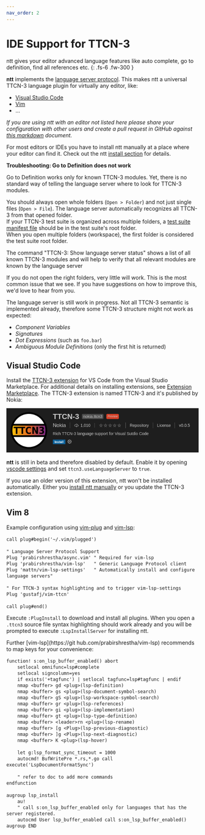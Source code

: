 ```yaml
---
nav_order: 2
---
```


# IDE Support for TTCN-3
ntt gives your editor advanced language features like auto complete, go to
definition, find all references etc.
{: .fs-6 .fw-300 }


**ntt** implements
the [language server protocol](https://microsoft.github.io/language-server-protocol).
This makes ntt a universal TTCN-3 language plugin for virtually any editor, like:

* [Visual Studio Code](#visual-studio-code)
* [Vim](#vim-8)
* ...

_If you are using ntt with an editor not listed here please share your configuration with other users and create a pull
request in GitHub against [this
markdown](https://github.com/nokia/ntt/blob/gh-pages/editors.md) document._


For most editors or IDEs you have to install ntt manually at a place where your
editor can find it. Check out the ntt [install
section](https://github.com/nokia/ntt#install) for details.

<!-- This table is disabled until we have some features finished and something to show:

## Features

| Name                        | Method                            |                    |
| --------------------------- | --------------------------------- | ------------------ |
| Workspace Symbols           | `workspace/symbol`                | :x:                |
| Execute Command             | `workspace/executeCommand`        | :x:                |
| Diagnostics                 | `textDocument/publishDiagnostics` | :x:                |
| Completion                  | `textDocument/completion`         | :x:                |
| Hover                       | `textDocument/hover`              | :x:                |
| Signature Help              | `textDocument/signatureHelp`      | :x:                |
| Goto Definition             | `textDocument/definition`         | :heavy_check_mark: |
| Goto Type Definition        | `textDocument/typeDefinition`     | :x:                |
| Goto Implementation         | `textDocument/implementation`     | :x:                |
| Find References             | `textDocument/references`         | :x:                |
| Document Highlights         | `textDocument/documentHighlight`  | :x:                |
| Document Symbols            | `textDocument/documentSymbol`     | :x:                |
| Code Action                 | `textDocument/codeAction`         | :x:                |
| Code Lens                   | `textDocument/codeLens`           | :x:                |
| Document Formatting         | `textDocument/formatting`         | :x:                |
| Document Range Formatting   | `textDocument/rangeFormatting`    | :x:                |
| Document on Type Formatting | `textDocument/onTypeFormatting`   | :x:                |
| Rename                      | `textDocument/rename`             | :x:                |
--> 


**Troubleshooting: Go to Definition does not work**


Go to Definition works only for known TTCN-3 modules. Yet, there is no standard
way of telling the language server where to look for TTCN-3 modules.  

You should always open whole folders (`Open > Folder`) and not just
single files (`Open > File`). The language server automatically recognizes all
TTCN-3 from that opened folder.  
If your TTCN-3 test suite is organized across multiple folders, a [test suite manifest
file](getting-started#the-test-suite-manifest)
should be in the test suite's root folder.  
When you open multiple folders (workspace), the first folder is considered the
test suite root folder.

The command "TTCN-3: Show language server status" shows a list of all known
TTCN-3 modules and will help to verify that all relevant modules are known by
the language server

If you do not open the right folders, very little will work. This is the most
common issue that we see. If you have suggestions on how to improve this, we'd
love to hear from you.


The language server is still work in progress. Not all TTCN-3 semantic is
implemented already, therefore some TTCN-3 structure might not work as
expected:

* _Component Variables_
* _Signatures_
* _Dot Expressions_ (such as `foo.bar`)
* _Ambiguous Module Definitions_ (only the first hit is returned)



## Visual Studio Code

Install the [TTCN-3 extension](https://marketplace.visualstudio.com/items?itemName=nokia.ttcn3)
for VS Code from the Visual Studio Marketplace. For additional details on
installing extensions, see [Extension Marketplace](https://code.visualstudio.com/docs/editor/extension-gallery).
The TTCN-3 extension is named TTCN-3 and it's published by Nokia:

![vscode TTCN-3 extension preview](/static/vscode-ttcn3-extension-preview.png)

**ntt** is still in beta and therefore disabled by default. Enable it by
opening [vscode settings](https://code.visualstudio.com/docs/getstarted/settings) and set
`ttcn3.useLanguageServer` to `true`.

If you use an older version of this extension, ntt won't be installed
automatically. Either you [install ntt manually](https://github.com/nokia/ntt#install)
or you update the TTCN-3 extension.

## Vim 8

Example configuration using [vim-plug](https://github.com/junegunn/vim-plug) and [vim-lsp](https://github.com/prabirshrestha/vim-lsp):
```vim
call plug#begin('~/.vim/plugged')

" Language Server Protocol Support
Plug 'prabirshrestha/async.vim' " Required for vim-lsp
Plug 'prabirshrestha/vim-lsp'   " Generic Language Protocol client
Plug 'mattn/vim-lsp-settings'   " Automatically install and configure language servers"

" For TTCN-3 syntax highlighting and to trigger vim-lsp-settings
Plug 'gustafj/vim-ttcn'

call plug#end()
```

Execute `:PlugInstall` to download and install all plugins. When you open a `.ttcn3` source file syntax highlighting should work already and you will be prompted to execute `:LspInstallServer` for installing ntt.

Further [vim-lsp](https://git hub.com/prabirshrestha/vim-lsp) recommends to map keys for your convenience:
```vim
function! s:on_lsp_buffer_enabled() abort
    setlocal omnifunc=lsp#complete
    setlocal signcolumn=yes
    if exists('+tagfunc') | setlocal tagfunc=lsp#tagfunc | endif
    nmap <buffer> gd <plug>(lsp-definition)
    nmap <buffer> gs <plug>(lsp-document-symbol-search)
    nmap <buffer> gS <plug>(lsp-workspace-symbol-search)
    nmap <buffer> gr <plug>(lsp-references)
    nmap <buffer> gi <plug>(lsp-implementation)
    nmap <buffer> gt <plug>(lsp-type-definition)
    nmap <buffer> <leader>rn <plug>(lsp-rename)
    nmap <buffer> [g <Plug>(lsp-previous-diagnostic)
    nmap <buffer> ]g <Plug>(lsp-next-diagnostic)
    nmap <buffer> K <plug>(lsp-hover)

    let g:lsp_format_sync_timeout = 1000
    autocmd! BufWritePre *.rs,*.go call execute('LspDocumentFormatSync')

    " refer to doc to add more commands
endfunction

augroup lsp_install
    au!
    " call s:on_lsp_buffer_enabled only for languages that has the server registered.
    autocmd User lsp_buffer_enabled call s:on_lsp_buffer_enabled()
augroup END
```

